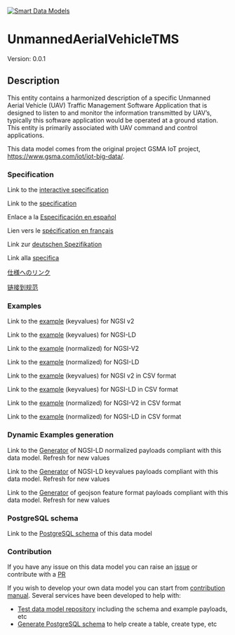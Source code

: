 [![Smart Data Models](https://smartdatamodels.org/wp-content/uploads/2022/01/SmartDataModels_logo.png "Logo")](https://smartdatamodels.org)
# UnmannedAerialVehicleTMS
Version: 0.0.1

## Description 

This entity contains a harmonized description of a specific Unmanned Aerial Vehicle (UAV) Traffic Management Software Application that is designed to listen to and monitor the information transmitted by UAV’s, typically this software application would be operated at a ground station. This entity is primarily associated with UAV command and control applications.

This data model comes from the original project GSMA IoT project, https://www.gsma.com/iot/iot-big-data/.
### Specification

Link to the [interactive specification](https://swagger.lab.fiware.org/?url=https://smart-data-models.github.io/dataModel.UnmannedAerialVehicle/UnmannedAerialVehicleTMS/swagger.yaml)

Link to the [specification](https://github.com/smart-data-models/dataModel.UnmannedAerialVehicle/blob/master/UnmannedAerialVehicleTMS/doc/spec.md)

Enlace a la [Especificación en español](https://github.com/smart-data-models/dataModel.UnmannedAerialVehicle/blob/master/UnmannedAerialVehicleTMS/doc/spec_ES.md)

Lien vers le [spécification en français](https://github.com/smart-data-models/dataModel.UnmannedAerialVehicle/blob/master/UnmannedAerialVehicleTMS/doc/spec_FR.md)

Link zur [deutschen Spezifikation](https://github.com/smart-data-models/dataModel.UnmannedAerialVehicle/blob/master/UnmannedAerialVehicleTMS/doc/spec_DE.md)

Link alla [specifica](https://github.com/smart-data-models/dataModel.UnmannedAerialVehicle/blob/master/UnmannedAerialVehicleTMS/doc/spec_IT.md)

[仕様へのリンク](https://github.com/smart-data-models/dataModel.UnmannedAerialVehicle/blob/master/UnmannedAerialVehicleTMS/doc/spec_JA.md)

[链接到规范](https://github.com/smart-data-models/dataModel.UnmannedAerialVehicle/blob/master/UnmannedAerialVehicleTMS/doc/spec_ZH.md)
### Examples

Link to the [example](https://smart-data-models.github.io/dataModel.UnmannedAerialVehicle/UnmannedAerialVehicleTMS/examples/example.json) (keyvalues) for NGSI v2

Link to the [example](https://smart-data-models.github.io/dataModel.UnmannedAerialVehicle/UnmannedAerialVehicleTMS/examples/example.jsonld) (keyvalues) for NGSI-LD

Link to the [example](https://smart-data-models.github.io/dataModel.UnmannedAerialVehicle/UnmannedAerialVehicleTMS/examples/example-normalized.json) (normalized) for NGSI-V2

Link to the [example](https://smart-data-models.github.io/dataModel.UnmannedAerialVehicle/UnmannedAerialVehicleTMS/examples/example-normalized.jsonld) (normalized) for NGSI-LD

Link to the [example](https://github.com/smart-data-models/dataModel.UnmannedAerialVehicle/blob/master/UnmannedAerialVehicleTMS/examples/example.json.csv) (keyvalues) for NGSI v2 in CSV format

Link to the [example](https://github.com/smart-data-models/dataModel.UnmannedAerialVehicle/blob/master/UnmannedAerialVehicleTMS/examples/example.jsonld.csv) (keyvalues) for NGSI-LD in CSV format

Link to the [example](https://github.com/smart-data-models/dataModel.UnmannedAerialVehicle/blob/master/UnmannedAerialVehicleTMS/examples/example-normalized.json.csv) (normalized) for NGSI-V2 in CSV format

Link to the [example](https://github.com/smart-data-models/dataModel.UnmannedAerialVehicle/blob/master/UnmannedAerialVehicleTMS/examples/example-normalized.jsonld.csv) (normalized) for NGSI-LD in CSV format
### Dynamic Examples generation

Link to the [Generator](https://smartdatamodels.org/extra/ngsi-ld_generator.php?schemaUrl=https://raw.githubusercontent.com/smart-data-models/dataModel.UnmannedAerialVehicle/master/UnmannedAerialVehicleTMS/schema.json&email=info@smartdatamodels.org) of NGSI-LD normalized payloads compliant with this data model. Refresh for new values

Link to the [Generator](https://smartdatamodels.org/extra/ngsi-ld_generator_keyvalues.php?schemaUrl=https://raw.githubusercontent.com/smart-data-models/dataModel.UnmannedAerialVehicle/master/UnmannedAerialVehicleTMS/schema.json&email=info@smartdatamodels.org) of NGSI-LD keyvalues payloads compliant with this data model. Refresh for new values

Link to the [Generator](https://smartdatamodels.org/extra/geojson_features_generator.php?schemaUrl=https://raw.githubusercontent.com/smart-data-models/dataModel.UnmannedAerialVehicle/master/UnmannedAerialVehicleTMS/schema.json&email=info@smartdatamodels.org) of geojson feature format payloads compliant with this data model. Refresh for new values
### PostgreSQL schema

Link to the [PostgreSQL schema](https://github.com/smart-data-models/dataModel.UnmannedAerialVehicle/blob/master/UnmannedAerialVehicleTMS/schema.sql) of this data model
### Contribution

 If you have any issue on this data model you can raise an [issue](https://github.com/smart-data-models/dataModel.UnmannedAerialVehicle/issues)  or contribute with a [PR](https://github.com/smart-data-models/dataModel.UnmannedAerialVehicle/pulls)

 If you wish to develop your own data model you can start from [contribution manual](https://bit.ly/contribution_manual). Several services have been developed to help with: 
 - [Test data model repository](https://smartdatamodels.org/index.php/data-models-contribution-api/) including the schema and example payloads, etc
 - [Generate PostgreSQL schema](https://smartdatamodels.org/index.php/sql-service/) to help create a table, create type, etc